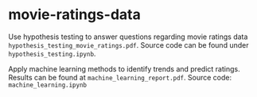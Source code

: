 # movie-ratings-data
Use hypothesis testing to answer questions regarding movie ratings data `hypothesis_testing_movie_ratings.pdf`. Source code can be found under `hypothesis_testing.ipynb`.

Apply machine learning methods to identify trends and predict ratings. Results can be found at `machine_learning_report.pdf`. Source code: `machine_learning.ipynb`
